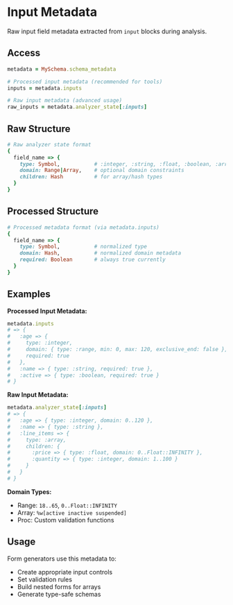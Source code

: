 # Input Metadata

Raw input field metadata extracted from `input` blocks during analysis.

## Access

```ruby
metadata = MySchema.schema_metadata

# Processed input metadata (recommended for tools)
inputs = metadata.inputs

# Raw input metadata (advanced usage)
raw_inputs = metadata.analyzer_state[:inputs]
```

## Raw Structure

```ruby
# Raw analyzer state format
{
  field_name => {
    type: Symbol,           # :integer, :string, :float, :boolean, :array, etc. 
    domain: Range|Array,    # optional domain constraints
    children: Hash          # for array/hash types
  }
}
```

## Processed Structure

```ruby 
# Processed metadata format (via metadata.inputs)
{
  field_name => {
    type: Symbol,           # normalized type
    domain: Hash,           # normalized domain metadata
    required: Boolean       # always true currently
  }
}
```

## Examples

**Processed Input Metadata:**
```ruby
metadata.inputs
# => {
#   :age => { 
#     type: :integer, 
#     domain: { type: :range, min: 0, max: 120, exclusive_end: false },
#     required: true 
#   },
#   :name => { type: :string, required: true },
#   :active => { type: :boolean, required: true }
# }
```

**Raw Input Metadata:**
```ruby
metadata.analyzer_state[:inputs]
# => {
#   :age => { type: :integer, domain: 0..120 },
#   :name => { type: :string },
#   :line_items => {
#     type: :array,
#     children: {
#       :price => { type: :float, domain: 0..Float::INFINITY },
#       :quantity => { type: :integer, domain: 1..100 }
#     }
#   }
# }
```

**Domain Types:**
- Range: `18..65`, `0..Float::INFINITY`
- Array: `%w[active inactive suspended]`  
- Proc: Custom validation functions

## Usage

Form generators use this metadata to:
- Create appropriate input controls
- Set validation rules  
- Build nested forms for arrays
- Generate type-safe schemas